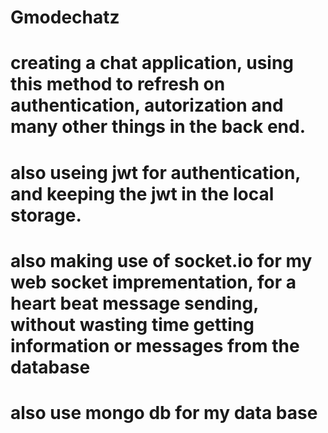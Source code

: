 # Gmodechatz

# creating a chat application, using this method to refresh on authentication, autorization and many other things in the back end.
# also useing jwt for authentication, and keeping the jwt in the local storage.
# also making use of socket.io for my web socket imprementation, for a heart beat message sending, without wasting time getting information or messages from the database
# also use mongo db for my data base
